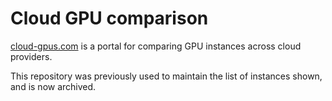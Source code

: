 <h1>Cloud GPU comparison</h1>

[cloud-gpus.com](https://cloud-gpus.com) is a portal for comparing GPU instances across cloud providers. 

This repository was previously used to maintain the list of instances shown, and is now archived. 
